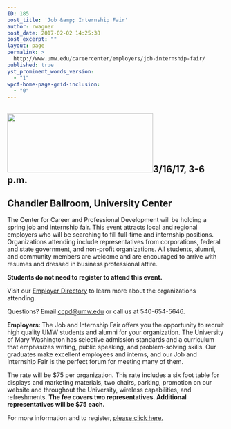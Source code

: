 ```yaml
---
ID: 185
post_title: 'Job &amp; Internship Fair'
author: rwagner
post_date: 2017-02-02 14:25:38
post_excerpt: ""
layout: page
permalink: >
  http://www.umw.edu/careercenter/employers/job-internship-fair/
published: true
yst_prominent_words_version:
  - "1"
wpcf-home-page-grid-inclusion:
  - "0"
---
```

<h2><img class="alignright wp-image-59 " src="http://www.umw.edu/careercenter/wp-content/uploads/sites/41/2016/08/CareerCenterHome-300x121.jpg" width="337" height="136" />3/16/17, 3-6 p.m.</h2>
<h2>Chandler Ballroom, University Center</h2>
<div class="entry-content">

The Center for Career and Professional Development will be holding a spring job and internship fair. This event attracts local and regional employers who will be searching to fill full-time and internship positions. Organizations attending include representatives from corporations, federal and state government, and non-profit organizations. All students, alumni, and community members are welcome and are encouraged to arrive with resumes and dressed in business professional attire.

<strong>Students do not need to register to attend this event.
</strong>

Visit our <a href="http://www.umw.edu/careercenter/wp-content/uploads/sites/41/2017/02/Spring-2017-Job-Internship-Fair.pdf">Employer Directory</a> to learn more about the organizations attending.

Questions? Email ccpd@umw.edu or call us at 540-654-5646.

<strong>Employers: </strong>The Job and Internship Fair offers you the opportunity to recruit high quality UMW students and alumni for your organization. The University of Mary Washington has selective admission standards and a curriculum that emphasizes writing, public speaking, and problem-solving skills. Our graduates make excellent employees and interns, and our Job and Internship Fair is the perfect forum for meeting many of them.

The rate will be $75 per organization. This rate includes a six foot table for displays and marketing materials, two chairs, parking, promotion on our website and throughout the University, wireless capabilities, and refreshments. <strong>The fee covers two representatives. Additional representatives will be $75 each.</strong>

For more information and to register, <a href="https://docs.google.com/forms/d/e/1FAIpQLSdHHh0bvZAVeeycYjtxZrdVcyocyRDu624TnGmgcbbmGflUOA/viewform" target="_blank" rel="nofollow">please click here.</a>

</div>